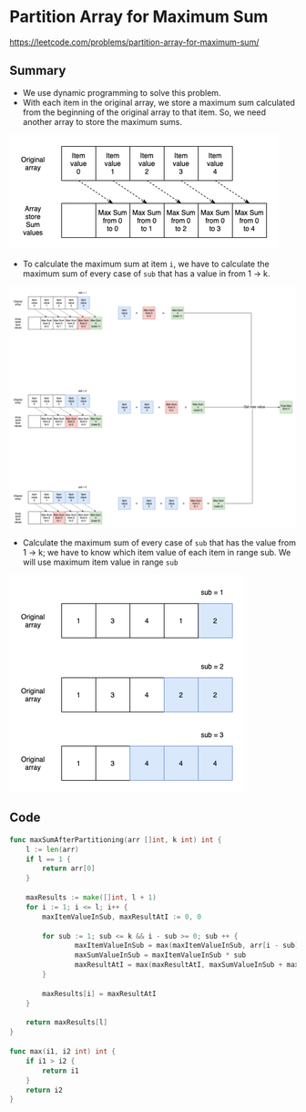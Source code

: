# Partition Array for Maximum Sum

https://leetcode.com/problems/partition-array-for-maximum-sum/

## Summary

 - We use dynamic programming to solve this problem.
 - With each item in the original array, we store a maximum sum calculated from the beginning of the original array to that item. So, we need another array to store the maximum sums.

![](https://raw.githubusercontent.com/ledongthuc/notes/master/leetcode/partition-array-for-maximum-sum/partition-array-for-maximum-sum-array_sum.png)

 - To calculate the maximum sum at item `i`, we have to calculate the maximum sum of every case of `sub` that has a value in from 1 -> k.

![](https://raw.githubusercontent.com/ledongthuc/notes/master/leetcode/partition-array-for-maximum-sum/partition-array-for-maximum-sum-max_sum_of_every_case_of_k.png)

 - Calculate the maximum sum of every case of `sub` that has the value from 1 -> k; we have to know which item value of each item in range sub. We will use maximum item value in range `sub`

![](https://raw.githubusercontent.com/ledongthuc/notes/master/leetcode/partition-array-for-maximum-sum/partition-array-for-maximum-sum-max_item_in_sub.png)

## Code

```go
func maxSumAfterPartitioning(arr []int, k int) int {
    l := len(arr)
    if l == 1 {
        return arr[0]
    }
    
    maxResults := make([]int, l + 1)
    for i := 1; i <= l; i++ {
        maxItemValueInSub, maxResultAtI := 0, 0
        
        for sub := 1; sub <= k && i - sub >= 0; sub ++ {
                maxItemValueInSub = max(maxItemValueInSub, arr[i - sub])
                maxSumValueInSub = maxItemValueInSub * sub
                maxResultAtI = max(maxResultAtI, maxSumValueInSub + maxResults[i - sub])
        }
        
        maxResults[i] = maxResultAtI
    }
    
    return maxResults[l]
}

func max(i1, i2 int) int {
    if i1 > i2 {
        return i1
    }
    return i2
}
```
